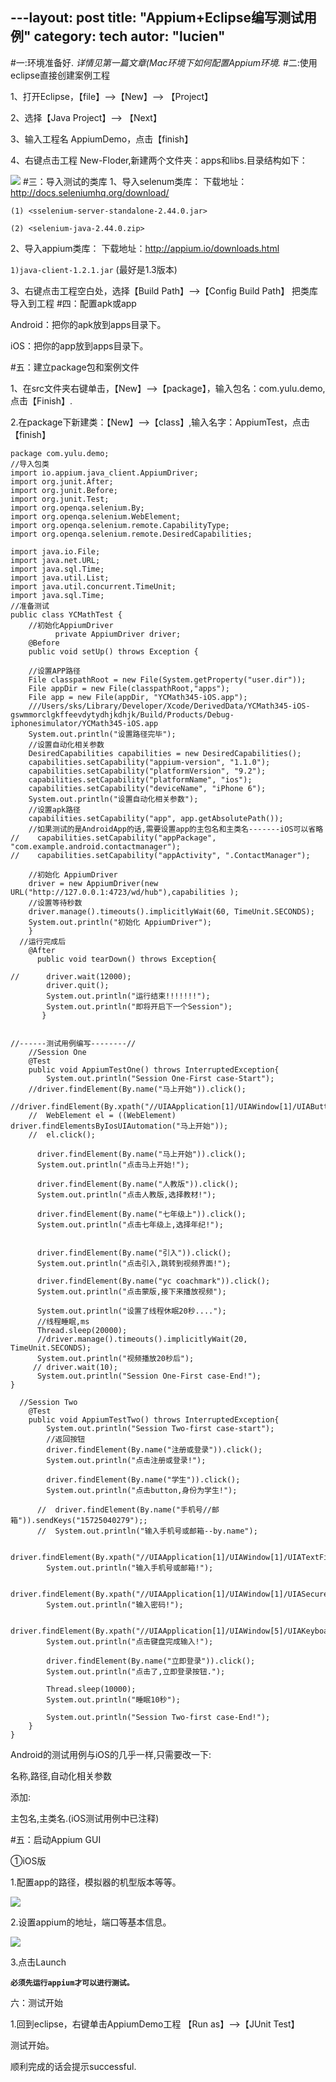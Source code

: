 ---layout: post
title: "Appium+Eclipse编写测试用例"
category: tech
autor: "lucien"
---

#一:环境准备好.
*详情见第一篇文章(Mac环境下如何配置Appium环境.*
#二:使用eclipse直接创建案例工程

1、打开Eclipse，【file】-->【New】--> 【Project】

2、选择【Java Project】--> 【Next】

3、输入工程名 AppiumDemo，点击【finish】

4、右键点击工程 New-Floder,新建两个文件夹：apps和libs.目录结构如下：

![](/assets/images/appium-test/appium-test-2-4.png)
#三：导入测试的类库
1、导入selenum类库：
下载地址：<http://docs.seleniumhq.org/download/>

 `(1) <sselenium-server-standalone-2.44.0.jar>`
 
  `(2) <selenium-java-2.44.0.zip>`
  
2、导入appium类库：
下载地址：<http://appium.io/downloads.html>

 `1)java-client-1.2.1.jar`  (最好是1.3版本)

3、右键点击工程空白处，选择【Build Path】-->【Config Build Path】  把类库导入到工程
#四：配置apk或app

Android：把你的apk放到apps目录下。

iOS：把你的app放到apps目录下。

#五：建立package包和案例文件

1、在src文件夹右键单击，【New】-->【package】，输入包名：com.yulu.demo,点击【Finish】.

2.在package下新建类：【New】-->【class】,输入名字：AppiumTest，点击【finish】

```
package com.yulu.demo;
//导入包类
import io.appium.java_client.AppiumDriver;
import org.junit.After;
import org.junit.Before;
import org.junit.Test;
import org.openqa.selenium.By;
import org.openqa.selenium.WebElement;
import org.openqa.selenium.remote.CapabilityType;
import org.openqa.selenium.remote.DesiredCapabilities; 
 
import java.io.File;  
import java.net.URL;
import java.sql.Time;
import java.util.List;
import java.util.concurrent.TimeUnit;
import java.sql.Time;
//准备测试
public class YCMathTest {
	//初始化AppiumDriver
          private AppiumDriver driver;
    @Before
    public void setUp() throws Exception {
    	
    //设置APP路径
    File classpathRoot = new File(System.getProperty("user.dir"));
    File appDir = new File(classpathRoot,"apps");
    File app = new File(appDir, "YCMath345-iOS.app");
    ///Users/sks/Library/Developer/Xcode/DerivedData/YCMath345-iOS-gswmmorclgkffeevdytydhjkdhjk/Build/Products/Debug-iphonesimulator/YCMath345-iOS.app
    System.out.println("设置路径完毕");
    //设置自动化相关参数
    DesiredCapabilities capabilities = new DesiredCapabilities();
    capabilities.setCapability("appium-version", "1.1.0");
    capabilities.setCapability("platformVersion", "9.2");
    capabilities.setCapability("platformName", "ios");
    capabilities.setCapability("deviceName", "iPhone 6");
    System.out.println("设置自动化相关参数");
    //设置apk路径
    capabilities.setCapability("app", app.getAbsolutePath());
    //如果测试的是AndroidApp的话,需要设置app的主包名和主类名-------iOS可以省略
//    capabilities.setCapability("appPackage", "com.example.android.contactmanager");
//    capabilities.setCapability("appActivity", ".ContactManager");
          
    //初始化 AppiumDriver
    driver = new AppiumDriver(new URL("http://127.0.0.1:4723/wd/hub"),capabilities );
    //设置等待秒数
    driver.manage().timeouts().implicitlyWait(60, TimeUnit.SECONDS);
    System.out.println("初始化 AppiumDriver");
    }
  //运行完成后
    @After
      public void tearDown() throws Exception{
    	
//    	driver.wait(12000);
    	driver.quit();
    	System.out.println("运行结束!!!!!!!");
    	System.out.println("即将开启下一个Session");
       }
    
    
//------测试用例编写--------//
    //Session One
    @Test
    public void AppiumTestOne() throws InterruptedException{
    	System.out.println("Session One-First case-Start");
	//driver.findElement(By.name("马上开始")).click();
	//driver.findElement(By.xpath("//UIAApplication[1]/UIAWindow[1]/UIAButton[1]")).click();
    //  WebElement el = ((WebElement) driver.findElementsByIosUIAutomation("马上开始"));
	//  el.click();
    	
      driver.findElement(By.name("马上开始")).click();
      System.out.println("点击马上开始!");
	
	  driver.findElement(By.name("人教版")).click();
	  System.out.println("点击人教版,选择教材!");
	  
	  driver.findElement(By.name("七年级上")).click();
	  System.out.println("点击七年级上,选择年纪!");
	  
	  
	  driver.findElement(By.name("引入")).click();
	  System.out.println("点击引入,跳转到视频界面!");
	  
	  driver.findElement(By.name("yc coachmark")).click();
	  System.out.println("点击蒙版,接下来播放视频");
	  
	  System.out.println("设置了线程休眠20秒....");
	  //线程睡眠,ms
	  Thread.sleep(20000);
	  //driver.manage().timeouts().implicitlyWait(20, TimeUnit.SECONDS);
      System.out.println("视频播放20秒后");
	 // driver.wait(10);
	  System.out.println("Session One-First case-End!");
}
    
  //Session Two
    @Test
    public void AppiumTestTwo() throws InterruptedException{
    	System.out.println("Session Two-first case-start");
    	//返回按钮
    	driver.findElement(By.name("注册或登录")).click();
    	System.out.println("点击注册或登录!");
    	
    	driver.findElement(By.name("学生")).click();
    	System.out.println("点击button,身份为学生!");
    	 
      //  driver.findElement(By.name("手机号//邮箱")).sendKeys("15725040279");;
      //  System.out.println("输入手机号或邮箱--by.name");
        
        driver.findElement(By.xpath("//UIAApplication[1]/UIAWindow[1]/UIATextField[1]")).sendKeys("15725040279");;
        System.out.println("输入手机号或邮箱!");
        
        driver.findElement(By.xpath("//UIAApplication[1]/UIAWindow[1]/UIASecureTextField[1]")).sendKeys("yulu83741319");
        System.out.println("输入密码!");
        
		driver.findElement(By.xpath("//UIAApplication[1]/UIAWindow[5]/UIAKeyboard[1]/UIAButton[4]")).click();
        System.out.println("点击键盘完成输入!");
		
        driver.findElement(By.name("立即登录")).click();
        System.out.println("点击了,立即登录按钮.");
        
        Thread.sleep(10000);
        System.out.println("睡眠10秒");
        
        System.out.println("Session Two-first case-End!");
    }
}
```
Android的测试用例与iOS的几乎一样,只需要改一下:

名称,路径,自动化相关参数

添加:

主包名,主类名.(iOS测试用例中已注释)

#五：启动Appium GUI

①iOS版

1.配置app的路径，模拟器的机型版本等等。

![](/assets/images/appium-test/appium-test-5-1.png)

2.设置appium的地址，端口等基本信息。

![](/assets/images/appium-test/appium-test-5-2.png)

3.点击Launch

**`必须先运行appium才可以进行测试。`**

六：测试开始

1.回到eclipse，右键单击AppiumDemo工程 【Run as】-->【JUnit Test】

测试开始。

顺利完成的话会提示successful.